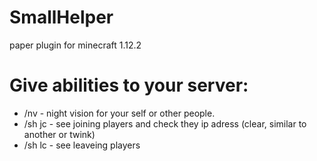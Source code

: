 # SmallHelper
paper plugin for minecraft 1.12.2

# Give abilities to your server:
- /nv - night vision for your self or other people.
- /sh jc - see joining players and check they ip adress (clear, similar to another or twink)
- /sh lc - see leaveing players
